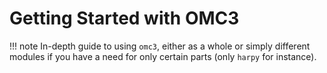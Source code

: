 # Getting Started with OMC3

!!! note
    In-depth guide to using `omc3`, either as a whole or simply different modules if you have a need for only certain parts (only `harpy` for instance).